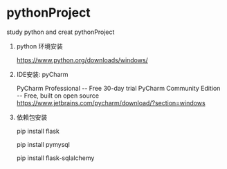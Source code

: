 # pythonProject
study python and creat pythonProject

1. python 环境安装
    
   https://www.python.org/downloads/windows/

2. IDE安装: pyCharm
    
    PyCharm Professional        --  Free 30-day trial
    PyCharm Community Edition   --  Free, built on open source
    https://www.jetbrains.com/pycharm/download/?section=windows

3. 依赖包安装

   pip install flask

   pip install pymysql
   
   pip install flask-sqlalchemy

